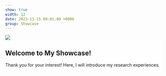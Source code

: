 ```yaml
---
show: true
width: 12
date: 2023-11-15 00:01:00 +0800
group: Showcase
---
```

<div style="height: 265px; overflow: auto;">
    <img data-src="{{ 'assets/images/covers/筋膜撕裂.jpg' | relative_url }}" class="lazy w-100 rounded-sm" src="{{ '/assets/images/empty_300x200.png' | relative_url }}">
    <div class="card-img-overlay" style="overflow: scroll; background: rgb(255,255,255,0.8)">
        <h2 class="p-4">Welcome to My Showcase!</h2>        
        <p class="p-4">
            Thank you for your interest! Here, I will introduce my research experiences. 
        </p>
    </div>
</div>
